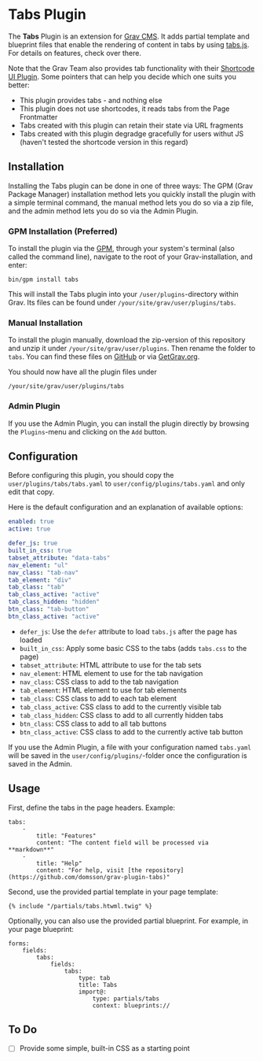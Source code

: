 # Tabs Plugin

The **Tabs** Plugin is an extension for [Grav CMS](https://github.com/getgrav/grav). It adds partial template and blueprint files that enable the rendering of content in tabs by using [tabs.js](https:/github.com/domsson/tabs.js). For details on features, check over there.

Note that the Grav Team also provides tab functionality with their [Shortcode UI Plugin](https://github.com/getgrav/grav-plugin-shortcode-ui). Some pointers that can help you decide which one suits you better: 

- This plugin provides tabs - and nothing else
- This plugin does not use shortcodes, it reads tabs from the Page Frontmatter
- Tabs created with this plugin can retain their state via URL fragments
- Tabs created with this plugin degradge gracefully for users withut JS (haven't tested the shortcode version in this regard)

## Installation

Installing the Tabs plugin can be done in one of three ways: The GPM (Grav Package Manager) installation method lets you quickly install the plugin with a simple terminal command, the manual method lets you do so via a zip file, and the admin method lets you do so via the Admin Plugin.

### GPM Installation (Preferred)

To install the plugin via the [GPM](https://learn.getgrav.org/advanced/grav-gpm), through your system's terminal (also called the command line), navigate to the root of your Grav-installation, and enter:

    bin/gpm install tabs

This will install the Tabs plugin into your `/user/plugins`-directory within Grav. Its files can be found under `/your/site/grav/user/plugins/tabs`.

### Manual Installation

To install the plugin manually, download the zip-version of this repository and unzip it under `/your/site/grav/user/plugins`. Then rename the folder to `tabs`. You can find these files on [GitHub](https://github.com//grav-plugin-tabs) or via [GetGrav.org](https://getgrav.org/downloads/plugins#extras).

You should now have all the plugin files under

    /your/site/grav/user/plugins/tabs
	
### Admin Plugin

If you use the Admin Plugin, you can install the plugin directly by browsing the `Plugins`-menu and clicking on the `Add` button.

## Configuration

Before configuring this plugin, you should copy the `user/plugins/tabs/tabs.yaml` to `user/config/plugins/tabs.yaml` and only edit that copy.

Here is the default configuration and an explanation of available options:

```yaml
enabled: true
active: true

defer_js: true
built_in_css: true 
tabset_attribute: "data-tabs"
nav_element: "ul"
nav_class: "tab-nav"
tab_element: "div"
tab_class: "tab"
tab_class_active: "active"
tab_class_hidden: "hidden"
btn_class: "tab-button"
btn_class_active: "active"
```

- `defer_js`: Use the `defer` attribute to load `tabs.js` after the page has loaded
- `built_in_css`: Apply some basic CSS to the tabs (adds `tabs.css` to the page)
- `tabset_attribute`: HTML attribute to use for the tab sets
- `nav_element`: HTML element to use for the tab navigation
- `nav_class`: CSS class to add to the tab navigation
- `tab_element`: HTML element to use for tab elements
- `tab_class`: CSS class to add to each tab element
- `tab_class_active`: CSS class to add to the currently visible tab
- `tab_class_hidden`: CSS class to add to all currently hidden tabs
- `btn_class`: CSS class to add to all tab buttons
- `btn_class_active`: CSS class to add to the currently active tab button

If you use the Admin Plugin, a file with your configuration named `tabs.yaml` will be saved in the `user/config/plugins/`-folder once the configuration is saved in the Admin.

## Usage

First, define the tabs in the page headers. Example:

    tabs:
        -
            title: "Features"
            content: "The content field will be processed via **markdown**"
        -
            title: "Help"
            content: "For help, visit [the repository](https://github.com/domsson/grav-plugin-tabs)"

Second, use the provided partial template in your page template:

    {% include "/partials/tabs.htwml.twig" %}

Optionally, you can also use the provided partial blueprint. For example, in your page blueprint:

    forms:
        fields:
            tabs:
                fields:
                    tabs:
                        type: tab
                        title: Tabs
                        import@:
                            type: partials/tabs
                            context: blueprints://

## To Do

- [ ] Provide some simple, built-in CSS as a starting point

